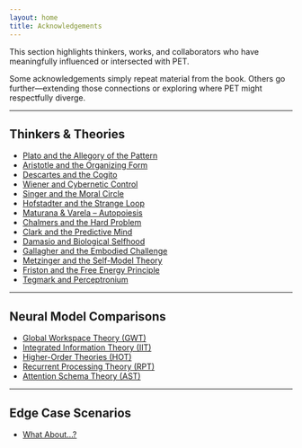 ```yaml
---
layout: home
title: Acknowledgements
---
```


This section highlights thinkers, works, and collaborators who have meaningfully influenced or intersected with PET.

Some acknowledgements simply repeat material from the book.
Others go further—extending those connections or exploring where PET might respectfully diverge.

---

## Thinkers & Theories

- [Plato and the Allegory of the Pattern](./ack-plato)
- [Aristotle and the Organizing Form](./ack-aristotle)
- [Descartes and the Cogito](./ack-descartes)
- [Wiener and Cybernetic Control](./ack-wiener)
- [Singer and the Moral Circle](./ack-singer)
- [Hofstadter and the Strange Loop](./ack-hofstadter)
- [Maturana & Varela – Autopoiesis](./ack-maturana-varela)
- [Chalmers and the Hard Problem](./ack-chalmers)
- [Clark and the Predictive Mind](./ack-clark)
- [Damasio and Biological Selfhood](./ack-damasio)
- [Gallagher and the Embodied Challenge](./ack-gallagher)
- [Metzinger and the Self-Model Theory](./ack-metzinger)
- [Friston and the Free Energy Principle](./ack-friston)
- [Tegmark and Perceptronium](./ack-tegmark)

---

## Neural Model Comparisons

- [Global Workspace Theory (GWT)](./ack-global-workspace-theory)
- [Integrated Information Theory (IIT)](./ack-integrated-information-theory)
- [Higher-Order Theories (HOT)](./ack-higher-order-theories)
- [Recurrent Processing Theory (RPT)](./ack-recurrent-processing-theory)
- [Attention Schema Theory (AST)](./ack-attention-schema-theory)

---

## Edge Case Scenarios

- [What About…?](./ack-whatabout)
